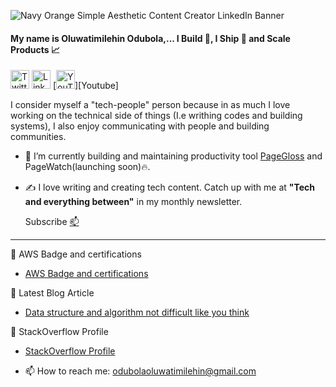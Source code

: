 
<!--


**Odubolaoluwatimilehin/Odubolaoluwatimilehin** is a ✨ _special_ ✨ repository because its `README.md` (this file) appears on your GitHub profile. -->

![Navy Orange Simple Aesthetic Content Creator LinkedIn Banner](https://user-images.githubusercontent.com/30158512/155854427-43aa8f59-c6a4-44d9-8d8f-2bad94262889.png)
#### My name is Oluwatimilehin Odubola,... I Build :construction_worker:, I Ship :rocket:  and Scale Products :chart_with_upwards_trend:


[<img height="30" alt="Twitter - miracle_404" src="https://img.shields.io/badge/twitter-%231DA1F2.svg?&style=for-the-badge&logo=twitter&logoColor=white" />][Twitter] 
[<img height="30" alt="Linkedin - anuradha15" src="https://img.shields.io/badge/linkedin-blue.svg?&style=for-the-badge&logo=linkedin&logoColor=white" />][LinkedIn]
[<img height="30" alt="YouTube channel" src = "https://img.shields.io/badge/Youtube-%23E4405F.svg?&style=for-the-badge&logo=Youtube&logoColor=white">][Youtube]

I consider myself a "tech-people" person because in as much I love working on the technical side of things (I.e writhing codes and building systems), I also enjoy communicating with people and building communities.

- 🔭 I’m currently building and maintaining productivity tool [PageGloss](https://github.com/Odubolaoluwatimilehin/PageGloss) and PageWatch(launching soon):fire:.
- ✍️ I love writing and creating tech content. 
  Catch up with me at **"Tech and everything between"** in my monthly newsletter. 
  
  Subscribe [📫](https://buttondown.email/Itz_timilehin)
  

-----------------------------------

🏅 AWS Badge and certifications
- [AWS Badge and certifications](https://www.credly.com/users/oluwatimilehin-odubola/badges)

📘 Latest Blog Article

- [Data structure and algorithm not difficult like you think](https://odubolaoluwatimilehin.medium.com/data-structure-and-algorithm-not-difficult-like-you-think-f35ae9f32a48)

🧮 StackOverflow Profile

- [StackOverflow Profile](https://stackoverflow.com/users/10757574/odubola-oluwatimilehin?tab=profile)

- 📫 How to reach me: [odubolaoluwatimilehin@gmail.com](odubolaoluwatimilehin@gmail.com)



[twitter]: https://twitter.com/timiodubola
[linkedin]: https://www.linkedin.com/in/oluwatimilehinodubola/
